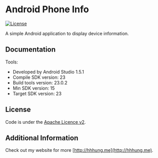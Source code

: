 Android Phone Info
===================

[![License](http://img.shields.io/:license-apache-blue.svg)](http://www.apache.org/licenses/LICENSE-2.0.html)

A simple Android application to display device information.

Documentation
-------------

Tools:
 + Developed by Android Studio 1.5.1
 + Compile SDK version: 23
 + Build tools version: 23.0.2
 + Min SDK version: 15
 + Target SDK version: 23

License
-------

Code is under the [Apache Licence v2](https://www.apache.org/licenses/LICENSE-2.0.txt).

Additional Information
-------

Check out my website for more [http://hhhung.me](http://hhhung.me).
